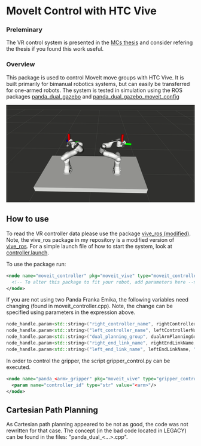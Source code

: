 # MoveIt Control with HTC Vive
### Preleminary
The VR control system is presented in the [MCs thesis](https://www.diva-portal.org/smash/get/diva2:1473629/FULLTEXT01.pdf) and consider refering the thesis if you found this work useful.

### Overview
This package is used to control MoveIt move groups with HTC Vive. It is built primarily for bimanual robotics systems, but can easily be transferred for one-armed robots.  The system is tested in simulation using the ROS packages [panda_dual_gazebo](https://github.com/Machine-Jonte/panda_dual_gazebo) and [panda_dual_gazebo_moveit_config](https://github.com/Machine-Jonte/panda_dual_gazebo_moveit_config)

<p align="center">
  <img src="./assets/GIFs/demo.gif" title="Simple demo." width="800">
</p>

## How to use
To read the VR controller data please use the package [vive_ros (modified)](https://github.com/robosavvy/vive_ros). Note, the vive_ros package in my repository is a modified version of [vive_ros](https://github.com/robosavvy/vive_ros). For a simple launch file of how to start the system, look at [controller.launch](./launch/controller.launch).

To use the package run:
``` xml
<node name="moveit_controller" pkg="moveit_vive" type="moveit_controller" output="screen">
  <!-- To alter this package to fit your robot, add parameters here -->
</node>
```
If you are not using two Panda Franka Emika, the following variables need changing (found in moveit_controller.cpp). Note, the change can be specified using parameters in the expression above.
``` cpp
node_handle.param<std::string>("right_controller_name", rightControllerName, "right");
node_handle.param<std::string>("left_controller_name", leftControllerName, "left");
node_handle.param<std::string>("dual_planning_group", dualArmPlanningGroup, "dual");
node_handle.param<std::string>("right_end_link_name", rightEndLinkName, "panda_1_link8");
node_handle.param<std::string>("left_end_link_name", leftEndLinkName, "panda_2_link8");
```

In order to control the gripper, the script gripper_control.py can be executed.
``` xml
<node name="panda_<arm>_gripper" pkg="moveit_vive" type="gripper_control.py">
  <param name="controller_id" type="str" value="<arm>"/>
</node>
```



## Cartesian Path Planning
As Cartesian path planning appeared to be not as good, the code was not rewritten for that case. The concept (in the bad code located in LEGACY) can be found in the files: "panda_dual_\<...\>.cpp".




